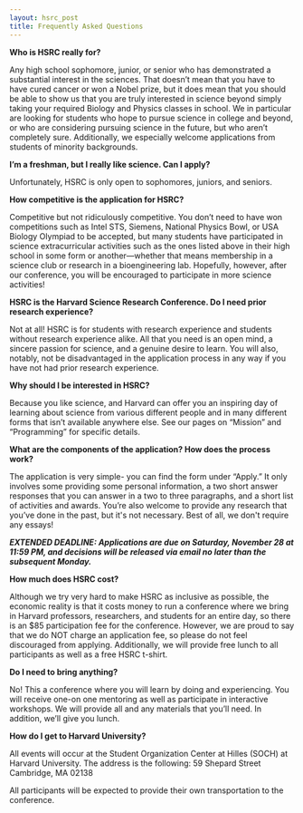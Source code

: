 ```yaml
---
layout: hsrc_post
title: Frequently Asked Questions
---
```


**Who is HSRC really for?**

Any high school sophomore, junior, or senior who has demonstrated a substantial interest in the sciences. That doesn’t mean that you have to have cured cancer or won a Nobel prize, but it does mean that you should be able to show us that you are truly interested in science beyond simply taking your required Biology and Physics classes in school. We in particular are looking for students who hope to pursue science in college and beyond, or who are considering pursuing science in the future, but who aren’t completely sure. Additionally, we especially welcome applications from students of minority backgrounds.

**I’m a freshman, but I really like science. Can I apply?**

Unfortunately, HSRC is only open to sophomores, juniors, and seniors.

**How competitive is the application for HSRC?**

Competitive but not ridiculously competitive. You don’t need to have won competitions such as Intel STS, Siemens, National Physics Bowl, or USA Biology Olympiad to be accepted, but many students have participated in science extracurricular activities such as the ones listed above in their high school in some form or another—whether that means membership in a science club or research in a bioengineering lab. Hopefully, however, after our conference, you will be encouraged to participate in more science activities!

**HSRC is the Harvard Science Research Conference. Do I need prior research experience?**

Not at all! HSRC is for students with research experience and students without research experience alike. All that you need is an open mind, a sincere passion for science, and a genuine desire to learn. You will also, notably, not be disadvantaged in the application process in any way if you have not had prior research experience.

**Why should I be interested in HSRC?**

Because you like science, and Harvard can offer you an inspiring day of learning about science from various different people and in many different forms that isn’t available anywhere else. See our pages on “Mission” and “Programming” for specific details.

**What are the components of the application? How does the process work?**

The application is very simple- you can find the form under “Apply.” It only involves some providing some personal information, a two short answer responses that you can answer in a two to three paragraphs, and a short list of activities and awards. You’re also welcome to provide any research that you’ve done in the past, but it's not necessary. Best of all, we don't require any essays!

***EXTENDED DEADLINE: Applications are due on Saturday, November 28 at 11:59 PM, and decisions will be released via email no later than the subsequent Monday.***


**How much does HSRC cost?**

Although we try very hard to make HSRC as inclusive as possible, the economic reality is that it costs money to run a conference where we bring in Harvard professors, researchers, and students for an entire day, so there is an $85 participation fee for the conference. However, we are proud to say that we do NOT charge an application fee, so please do not feel discouraged from applying. Additionally, we will provide free lunch to all participants as well as a free HSRC t-shirt.

**Do I need to bring anything?**

No! This a conference where you will learn by doing and experiencing. You will receive one-on one mentoring as well as participate in interactive workshops. We will provide all and any materials that you’ll need. In addition, we’ll give you lunch.

**How do I get to Harvard University?**

All events will occur at the Student Organization Center at Hilles (SOCH) at Harvard University. The address is the following:
59 Shepard Street
Cambridge, MA  02138

All participants will be expected to provide their own transportation to the conference.
